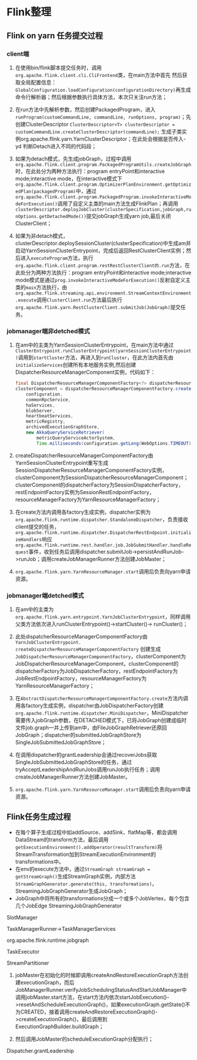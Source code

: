 # Flink整理

## Flink on yarn 任务提交过程

### client端 

1. 在使用bin/flink脚本提交任务时，调用`org.apache.flink.client.cli.CliFrontend`类，在main方法中首先
然后获取全局配置信息：`GlobalConfiguration.loadConfiguration(configurationDirectory)`再生成命令行解析器；然后根据参数执行具体方法，本次只关注run方法；

2. 在run方法中先解析参数，然后创建PackagedProgram，进入`runProgram(customCommandLine, commandLine, runOptions, program)`；先创建ClusterDescriptor
`ClusterDescriptor<T> clusterDescriptor = customCommandLine.createClusterDescriptor(commandLine);`
生成子类实例org.apache.flink.yarn.YarnClusterDescriptor；在此处会根据是否传入-yd 判断Detach进入不同的代码段；

3. 如果为detach模式，先生成jobGraph，过程中调用`org.apache.flink.client.program.PackagedProgramUtils.createJobGraph`时，在此处分为两种方法执行：program entryPoint和interactive mode;interactive mode，在interactive模式下`org.apache.flink.client.program.OptimizerPlanEnvironment.getOptimizedPlan(packagedProgram)`中，通过`org.apache.flink.client.program.PackagedProgram.invokeInteractiveModeForExecution()`调用了自定义主类的main方法生成FlinkPlan；再调用`clusterDescriptor.deployJobCluster(clusterSpecification,jobGraph,runOptions.getDetachedMode())`提交jobGraph生成yarn job,最后关闭ClusterClient；

4. 如果为非detach模式，clusterDescriptor.deploySessionCluster(clusterSpecification)中生成am并启动YarnSessionClusterEntrypoint，完成后返回RestClusterClient实例；然后进入`executeProgram`方法，执行`org.apache.flink.client.program.restRestClusterClient的.run`方法，在此处分为两种方法执行：program entryPoint和interactive mode;interactive mode模式是通过`prog.invokeInteractiveModeForExecution()`反射自定义主类的`main`方法执行，由`org.apache.flink.streaming.api.environment.StreamContextEnvironment.execute`调用`ClusterClient.run`方法最后执行`org.apache.flink.yarn.RestClusterClient.submitJob(JobGraph)`提交任务。

### jobmanager端非detched模式

1. 在am中的主类为YarnSessionClusterEntrypoint，在main方法中通过`ClusterEntrypoint.runClusterEntrypoint(yarnSessionClusterEntrypoint)`调用到`startCluster`方法，再进入到`runCluster`，在此方法内首先由`initializeServices`创建所有本地服务实例,然后创建DispatcherResourceManagerComponent实例，代码如下：

	```java
	final DispatcherResourceManagerComponentFactory<?> dispatcherResourceManagerComponentFactory = createDispatcherResourceManagerComponentFactory(configuration);
	clusterComponent = dispatcherResourceManagerComponentFactory.create(
		configuration,
		commonRpcService,
		haServices,
		blobServer,
		heartbeatServices,
		metricRegistry,
		archivedExecutionGraphStore,
		new AkkaQueryServiceRetriever(
			metricQueryServiceActorSystem,
			Time.milliseconds(configuration.getLong(WebOptions.TIMEOUT))),this);
	
	```


2. createDispatcherResourceManagerComponentFactory由YarnSessionClusterEntrypoint重写生成SessionDispatcherResourceManagerComponentFactory实例，clusterComponent为SessionDispatcherResourceManagerComponent；clusterComponent的dispatcherFactory为SessionDispatcherFactory，restEndpointFactory实例为SessionRestEndpointFactory，resourceManagerFactory为YarnResourceManagerFactory；

3. 在create方法内调用各factory生成实例，dispatcher实例为`org.apache.flink.runtime.dispatcher.StandaloneDispatcher`，负责接收client提交的任务，`org.apache.flink.runtime.dispatcher.DispatcherRestEndpoint.initializeHandlers`响应`org.apache.flink.runtime.rest.handler.job.JobSubmitHandler.handleRequest`事件，收到任务后调用dispatcher.submitJob->persistAndRunJob->runJob；调用createJobManagerRunner方法创建JobMaster；
4. `org.apache.flink.yarn.YarnResourceManager.start`调用后负责向yarn申请资源。

### jobmanager端detched模式

1. 在am中的主类为`org.apache.flink.yarn.entrypoint.YarnJobClusterEntrypoint`，同样调用父类方法依次进入runClusterEntrypoint()->startCluster()-> runCluster()；
2. 此处dispatcherResourceManagerComponentFactory由`YarnJobClusterEntrypoint. createDispatcherResourceManagerComponentFactory` 创建生成`JobDispatcherResourceManagerComponentFactory`，clusterComponent为JobDispatcherResourceManagerComponent，clusterComponent的dispatcherFactory为JobDispatcherFactory，restEndpointFactory为JobRestEndpointFactory，resourceManagerFactory为YarnResourceManagerFactory；

3. 在`AbstractDispatcherResourceManagerComponentFactory.create`方法内调用各factory生成实例，dispatcher由JobDispatcherFactory创建`org.apache.flink.runtime.dispatcher.MiniDispatcher`，MiniDispatcher需要传入jobGraph参数，在DETACHED模式下，已将JobGraph创建成临时文件job.graph一并上传到am中，由FileJobGraphRetriever还原回JobGraph；dispatcher的submittedJobGraphStore为SingleJobSubmittedJobGraphStore；

4. 在调用dispatcher的grantLeadership会通过recoverJobs获取SingleJobSubmittedJobGraphStore的任务，通过tryAcceptLeadershipAndRunJobs调用runJob执行任务；调用createJobManagerRunner方法创建JobMaster。
5. `org.apache.flink.yarn.YarnResourceManager.start`调用后负责向yarn申请资源。


## Flink任务生成过程

* 在每个算子生成过程中如addSource、addSink、flatMap等，都会调用DataStream的transform方法，最后调用`getExecutionEnvironment().addOperator(resultTransform)`将StreamTransformation加到StreamExecutionEnvironment的transformations中。
* 在env的execute方法中，通过`StreamGraph streamGraph = getStreamGraph()`生成StreamGraph实例，内部方法`StreamGraphGenerator.generate(this, transformations)`，StreamingJobGraphGenerator生成JobGraph；
* JobGraph中将所有的transformations分成一个或多个JobVertex，每个包含几个JobEdge
StreamingJobGraphGenerator

SlotManager

TaskManagerRunner->TaskManagerServices

org.apache.flink.runtime.jobgraph

TaskExecutor

StreamPartitioner



1. jobMaster在初始化的时候即调用createAndRestoreExecutionGraph方法创建executionGraph，而后JobManagerRunner.verifyJobSchedulingStatusAndStartJobManager中调用jobMaster.start方法，在start方法内依次startJobExecution()->resetAndScheduleExecutionGraph()，如果executionGraph.getState()不为CREATED，接着调用createAndRestoreExecutionGraph()->createExecutionGraph()，最后调用到ExecutionGraphBuilder.buildGraph；

2. 然后调用JobMaster的scheduleExecutionGraph分配执行；

Dispatcher.grantLeadership

